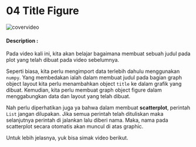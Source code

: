 # 04 Title Figure

![covervideo](http://bit.ly/makeaicovervideo)

#### **Description :**
Pada video kali ini, kita akan belajar bagaimana membuat sebuah judul pada plot yang telah dibuat pada video sebelumnya.

Seperti biasa, kita perlu mengimport data terlebih dahulu menggunakan `numpy`. Yang membedakan ialah dalam membuat judul pada bagian graph object layout kita perlu menambahkan object `title` ke dalam grafik yang dibuat. Kemudian, kita perlu membuat graph object figure dalam menggabungkan data dan layout yang telah dibuat.

Nah perlu diperhatikan juga ya bahwa dalam membuat **scatterplot**, perintah `List` jangan dilupakan.
Jika semua perintah telah dituliskan maka selanjutnya perintah di jalankan lalu diberi nama. Maka, nama pada scatterplot secara otomatis akan muncul di atas graphic.

Untuk lebih jelasnya, yuk bisa simak video berikut.

